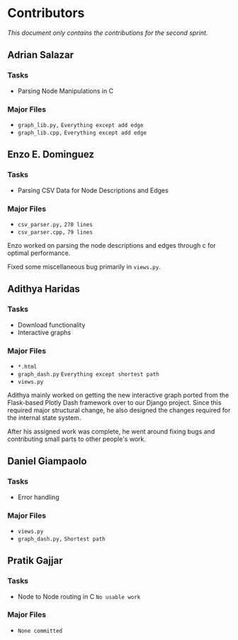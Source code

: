 # Contributors

_This document only contains the contributions for the second sprint._

## Adrian Salazar
### Tasks
- Parsing Node Manipulations in C

### Major Files
- `graph_lib.py,` `Everything except add edge`
- `graph_lib.cpp,` `Everything except add edge`

## Enzo E. Dominguez
### Tasks
- Parsing CSV Data for Node Descriptions and Edges

### Major Files
- `csv_parser.py,` `270 lines`
- `csv_parser.cpp,` `79 lines`

Enzo worked on parsing the node descriptions and edges through c for optimal performance. 

Fixed some miscellaneous bug primarily in `views.py`.

## Adithya Haridas
### Tasks
- Download functionality
- Interactive graphs

### Major Files
- `*.html`
- `graph_dash.py` `Everything except shortest path`
- `views.py`

Adithya mainly worked on getting the new interactive graph ported from the Flask-based Plotly Dash framework over to our Django project. Since this required major structural change, he also designed the changes required for the internal state system.

After his assigned work was complete, he went around fixing bugs and contributing small parts to other people's work.


## Daniel Giampaolo
### Tasks
- Error handling

### Major Files
- `views.py`
- `graph_dash.py,` `Shortest path`


## Pratik Gajjar
### Tasks
- Node to Node routing in C `No usable work`

### Major Files
- `None committed`
